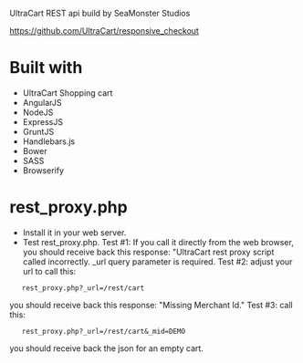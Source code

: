 UltraCart REST api build by SeaMonster Studios

https://github.com/UltraCart/responsive_checkout

Built with
====================================
 * UltraCart Shopping cart
 * AngularJS
 * NodeJS
 * ExpressJS
 * GruntJS
 * Handlebars.js
 * Bower
 * SASS
 * Browserify

rest_proxy.php
====================================
 * Install it in your web server.
 * Test rest_proxy.php.
   Test #1: If you call it directly from the web browser, you should receive back this response: "UltraCart rest proxy script called incorrectly.  _url query parameter is required.
   Test #2:  adjust your url to call this:
```
   rest_proxy.php?_url=/rest/cart
```
   you should receive back this response: "Missing Merchant Id."
   Test #3:  call this:
```
   rest_proxy.php?_url=/rest/cart&_mid=DEMO
```
   you should receive back the json for an empty cart.